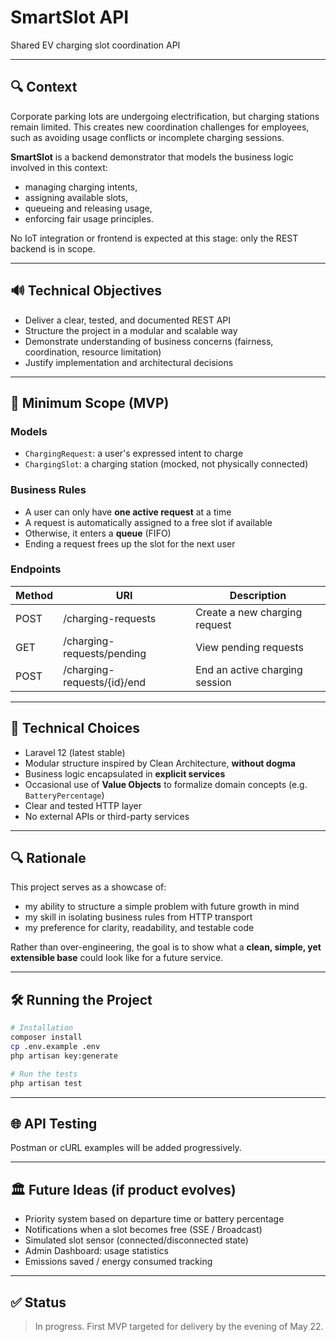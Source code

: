 # SmartSlot API

Shared EV charging slot coordination API

---

## 🔍 Context

Corporate parking lots are undergoing electrification, but charging stations remain limited. This creates new coordination challenges for employees, such as avoiding usage conflicts or incomplete charging sessions.

**SmartSlot** is a backend demonstrator that models the business logic involved in this context:

* managing charging intents,
* assigning available slots,
* queueing and releasing usage,
* enforcing fair usage principles.

No IoT integration or frontend is expected at this stage: only the REST backend is in scope.

---

## 🔊 Technical Objectives

* Deliver a clear, tested, and documented REST API
* Structure the project in a modular and scalable way
* Demonstrate understanding of business concerns (fairness, coordination, resource limitation)
* Justify implementation and architectural decisions

---

## 🧳 Minimum Scope (MVP)

### Models

* `ChargingRequest`: a user's expressed intent to charge
* `ChargingSlot`: a charging station (mocked, not physically connected)

### Business Rules

* A user can only have **one active request** at a time
* A request is automatically assigned to a free slot if available
* Otherwise, it enters a **queue** (FIFO)
* Ending a request frees up the slot for the next user

### Endpoints

| Method | URI                         | Description                    |
| ------ | --------------------------- | ------------------------------ |
| POST   | /charging-requests          | Create a new charging request  |
| GET    | /charging-requests/pending  | View pending requests          |
| POST   | /charging-requests/{id}/end | End an active charging session |

---

## 🔧 Technical Choices

* Laravel 12 (latest stable)
* Modular structure inspired by Clean Architecture, **without dogma**
* Business logic encapsulated in **explicit services**
* Occasional use of **Value Objects** to formalize domain concepts (e.g. `BatteryPercentage`)
* Clear and tested HTTP layer
* No external APIs or third-party services

---

## 🔍 Rationale

This project serves as a showcase of:

* my ability to structure a simple problem with future growth in mind
* my skill in isolating business rules from HTTP transport
* my preference for clarity, readability, and testable code

Rather than over-engineering, the goal is to show what a **clean, simple, yet extensible base** could look like for a future service.

---

## 🛠️ Running the Project

```bash
# Installation
composer install
cp .env.example .env
php artisan key:generate

# Run the tests
php artisan test
```

---

## 🌐 API Testing

Postman or cURL examples will be added progressively.

---

## 🏛️ Future Ideas (if product evolves)

* Priority system based on departure time or battery percentage
* Notifications when a slot becomes free (SSE / Broadcast)
* Simulated slot sensor (connected/disconnected state)
* Admin Dashboard: usage statistics
* Emissions saved / energy consumed tracking

---

## ✅ Status

> In progress. First MVP targeted for delivery by the evening of May 22.
